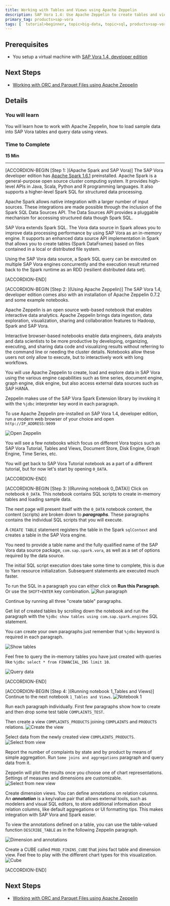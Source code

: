```yaml
---
title: Working with Tables and Views using Apache Zeppelin
description: SAP Vora 1.4: Use Apache Zeppelin to create tables and views, plus load sample data from files
primary_tag: products>sap-vora
tags: [  tutorial>beginner, topic>big-data, topic>sql, products>sap-vora ]
---
```


## Prerequisites  
 - You setup a virtual machine with [SAP Vora 1.4, developer edition](https://www.sap.com/developer/how-tos/2017/02/vora-ova-install.html)


## Next Steps
 - [Working with ORC and Parquet Files using Apache Zeppelin](https://www.sap.com/developer/tutorials/vora-ova-zeppelin6.html)

## Details
### You will learn  
You will learn how to work with Apache Zeppelin, how to load sample data into SAP Vora tables and query data using views.

### Time to Complete
**15 Min**

---

[ACCORDION-BEGIN [Step 1: ](Apache Spark and SAP Vora)]
The SAP Vora developer edition has [Apache Spark 1.6.1](https://spark.apache.org/docs/1.6.1/) preinstalled. Apache Spark is a general-purpose open source cluster computing system. It provides high-level APIs in Java, Scala, Python and R programming languages. It also supports a higher-level Spark SQL for structured data processing.

Apache Spark allows native integration with a larger number of input sources. These integrations are made possible through the inclusion of the Spark SQL Data Sources API. The Data Sources API provides a pluggable mechanism for accessing structured data though Spark SQL.

SAP Vora extends Spark SQL. The Vora data source in Spark allows you to improve data processing performance by using SAP Vora as an in-memory engine. It supports an enhanced data source API implementation in Spark that allows you to create tables (Spark DataFrames) based on files contained in a local or distributed file system.

Using the SAP Vora data source, a Spark SQL query can be executed on multiple SAP Vora engines concurrently and the execution result returned back to the Spark runtime as an RDD (resilient distributed data set).


[ACCORDION-END]

[ACCORDION-BEGIN [Step 2: ](Using Apache Zeppelin)]
The SAP Vora 1.4, developer edition comes also with an installation of Apache Zeppelin 0.7.2 and some example notebooks.

Apache Zeppelin is an open source web-based notebook that enables interactive data analytics. Apache Zeppelin brings data ingestion, data exploration, visualization, sharing and collaboration features to Hadoop, Spark and SAP Vora.

Interactive browser-based notebooks enable data engineers, data analysts and data scientists to be more productive by developing, organizing, executing, and sharing data code and visualizing results without referring to the command line or needing the cluster details. Notebooks allow these users not only allow to execute, but to interactively work with long workflows.

You will use Apache Zeppelin to create, load and explore data in SAP Vora using the various engine capabilities such as time series, document engine, graph engine, disk engine, but also access external data sources such as SAP HANA.

Zeppelin makes use of the SAP Vora Spark Extension library by invoking it with the `%jdbc` interpreter key word in each paragraph.

To use Apache Zeppelin pre-installed on SAP Vora 1.4, developer edition, run a modern web browser of your choice and open `http://IP_ADDRESS:9099`

![Open Zeppelin](zep0_01_14.jpg)

You will see a few notebooks which focus on different Vora topics such as SAP Vora Tutorial, Tables and Views, Document Store, Disk Engine, Graph Engine, Time Series, etc.

You will get back to SAP Vora Tutorial notebook as a part of a different tutorial, but for now let's start by opening `0_DATA`.


[ACCORDION-END]


[ACCORDION-BEGIN [Step 3: ](Running notebook 0_DATA)]
Click on notebook `0_DATA`. This notebook contains SQL scripts to create in-memory tables and loading sample data.

The next page will present itself with the `0_DATA` notebook content, the content (scripts) are broken down to ___paragraphs___. These paragraphs contains the individual SQL scripts that you will execute.

A `CREATE TABLE` statement registers the table in the Spark `sqlContext` and creates a table in the SAP Vora engine.

You need to provide a table name and the fully qualified name of the SAP Vora data source package, `com.sap.spark.vora`, as well as a set of options required by the data source.

The initial SQL script execution does take some time to complete, this is due to Yarn resource initialization. Subsequent statements are executed much faster.

To run the SQL in a paragraph you can either click on **Run this Paragraph**. Or use the `SHIFT+ENTER` key combination.
![Run paragraph](zep0_02_14.jpg)

Continue by running all three "create table" paragraphs.

Get list of created tables by scrolling down the notebook and run the paragraph with the `%jdbc show tables using com.sap.spark.engines` SQL statement.

You can create your own paragraphs just remember that `%jdbc` keyword is required in each paragraph.

![Show tables](zep0_03_14.jpg)

Feel free to query the in-memory tables you have just created with queries like `%jdbc select * from FINANCIAL_INS limit 10`.

![Query data](zep0_04_14.jpg)


[ACCORDION-END]

[ACCORDION-BEGIN [Step 4: ](Running notebook 1_Tables and Views)]
Continue to the next notebook `1_Tables and Views`.
![Notebook 1](zep0_05_14.jpg)

Run each paragraph individually. First few paragraphs show how to create and then drop some test table `COMPLAINTS_TEST`.

Then create a view `COMPLAINTS_PRODUCTS` joining `COMPLAINTS` and `PRODUCTS` relations.
![Create the view](zep0_06_14.jpg)

Select data from the newly created view `COMPLAINTS_PRODUCTS`.
![Select from view](zep0_07_14.jpg)

Report the number of complaints by state and by product by means of simple aggregation. Run `Some joins and aggregations` paragraph and query data from it.

Zeppelin will plot the results once you choose one of chart representations. Settings of measures and dimensions are customizable.
![Select from new view](zep0_08_14.jpg)

Create dimension views. You can define annotations on relation columns. An ___annotation___ is a key/value pair that allows external tools, such as modelers and visual SQL editors, to store additional information about relation columns, like default aggregations or UI formatting tips. This makes integration with SAP Vora and Spark easier.

To view the annotations defined on a table, you can use the table-valued function `DESCRIBE_TABLE` as in the following Zeppelin paragraph.

![Dimension and annotations](zep0_09_14.jpg)

Create a CUBE called `PROD_FININS_CUBE` that joins fact table and dimension view. Feel free to play with the different chart types for this visualization.
![Cube](zep0_10_14.jpg)


[ACCORDION-END]


## Next Steps
- [Working with ORC and Parquet Files using Apache Zeppelin](https://www.sap.com/developer/tutorials/vora-ova-zeppelin6.html)
